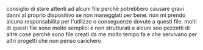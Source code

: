 consiglio di stare attenti ad alcuni file perchè potrebbero causare gravi danni al proprio dispositivo se non maneggiati per bene. non mi prendo alcuna responsabilita per l'utilizzo o conseguenze dovute a questi file. molti di questi file sono molto semplici e non strutturati e alcuni soo pezzetti di altre cose perchè sono file creati da me molto tempo fa e che servivano per altri progetti che non penso carichero 
